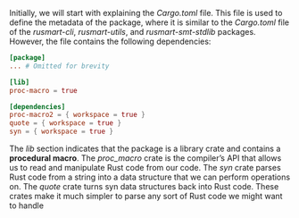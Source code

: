 Initially, we will start with explaining the _Cargo.toml_ file. This file is used to define the metadata of the package, where it is similar to the _Cargo.toml_ file of the _rusmart-cli_, _rusmart-utils_, and _rusmart-smt-stdlib_ packages. However, the file contains the following dependencies:

```toml
[package]
... # Omitted for brevity

[lib]
proc-macro = true

[dependencies]
proc-macro2 = { workspace = true }
quote = { workspace = true }
syn = { workspace = true }
```

The _lib_ section indicates that the package is a library crate and contains a __procedural macro__. The _proc_macro_ crate is the compiler’s API that allows us to read and manipulate Rust code from our code. The _syn_ crate parses Rust code from a string into a data structure that we can perform operations on. The _quote_ crate turns syn data structures back into Rust code. These crates make it much simpler to parse any sort of Rust code we might want to handle